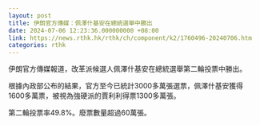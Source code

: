 ```yaml
---
layout: post
title: 伊朗官方傳媒：佩澤什基安在總統選舉中勝出
date: 2024-07-06 12:23:36.000000000 +08:00
link: https://news.rthk.hk/rthk/ch/component/k2/1760496-20240706.htm
categories: rthk
---
```


伊朗官方傳媒報道，改革派候選人佩澤什基安在總統選舉第二輪投票中勝出。

根據內政部公布的結果，官方至今已統計3000多萬張選票，佩澤什基安獲得 1600多萬票，被視為強硬派的賈利利得票1300多萬張。

第二輪投票率49.8%。廢票數量超過60萬張。
